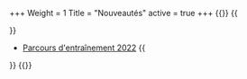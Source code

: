 +++
Weight = 1
Title = "Nouveautés"
active = true
+++
{{<miniposts>}}
{{<article>}}
- [Parcours d'entraînement 2022](/concours/2022/entrainements/)
{{</article>}}
{{</miniposts>}}
